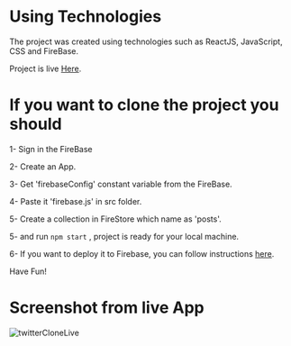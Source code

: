 # Using Technologies

The project was created using technologies such as ReactJS, JavaScript, CSS and FireBase.

Project is live [Here](https://twitter-clone-86e24.web.app/).

# If you want to clone the project you should

1- Sign in the FireBase

2- Create an App.

3- Get 'firebaseConfig' constant variable from the FireBase.

4- Paste it 'firebase.js' in src folder.

5- Create a collection in FireStore which name as 'posts'.

5- and run `npm start` , project is ready for your local machine.

6- If you want to deploy it to Firebase, you can follow instructions [here](https://firebase.google.com/docs/hosting).

Have Fun!

# Screenshot from live App

![twitterCloneLive](https://user-images.githubusercontent.com/43846788/154472638-bb6e3578-808c-417b-a676-90b43b35e11c.png)
